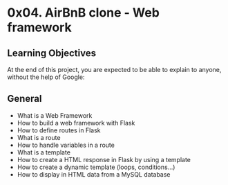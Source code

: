 # 0x04. AirBnB clone - Web framework

## Learning Objectives
At the end of this project, you are expected to be able to explain to anyone, without the help of Google:

## General
- What is a Web Framework
- How to build a web framework with Flask
- How to define routes in Flask
- What is a route
- How to handle variables in a route
- What is a template
- How to create a HTML response in Flask by using a template
- How to create a dynamic template (loops, conditions…)
- How to display in HTML data from a MySQL database
